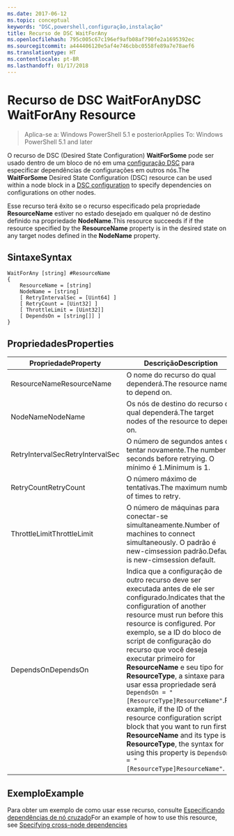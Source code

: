 ```yaml
---
ms.date: 2017-06-12
ms.topic: conceptual
keywords: "DSC,powershell,configuração,instalação"
title: Recurso de DSC WaitForAny
ms.openlocfilehash: 795c005c67c196ef9afb08af790fe2a1695392ec
ms.sourcegitcommit: a444406120e5af4e746cbbc0558fe89a7e78aef6
ms.translationtype: HT
ms.contentlocale: pt-BR
ms.lasthandoff: 01/17/2018
---
```

# <a name="dsc-waitforany-resource"></a><span data-ttu-id="6510d-103">Recurso de DSC WaitForAny</span><span class="sxs-lookup"><span data-stu-id="6510d-103">DSC WaitForAny Resource</span></span>

> <span data-ttu-id="6510d-104">Aplica-se a: Windows PowerShell 5.1 e posterior</span><span class="sxs-lookup"><span data-stu-id="6510d-104">Applies To: Windows PowerShell 5.1 and later</span></span>

<span data-ttu-id="6510d-105">O recurso de DSC (Desired State Configuration) **WaitForSome** pode ser usado dentro de um bloco de nó em uma [configuração DSC](configurations.md) para especificar dependências de configurações em outros nós.</span><span class="sxs-lookup"><span data-stu-id="6510d-105">The **WaitForSome** Desired State Configuration (DSC) resource can be used within a node block in a [DSC configuration](configurations.md) to specify dependencies on configurations on other nodes.</span></span>

<span data-ttu-id="6510d-106">Esse recurso terá êxito se o recurso especificado pela propriedade **ResourceName** estiver no estado desejado em qualquer nó de destino definido na propriedade **NodeName**.</span><span class="sxs-lookup"><span data-stu-id="6510d-106">This resource succeeds if if the resource specified by the **ResourceName** property is in the desired state on any target nodes defined in the **NodeName** property.</span></span>


## <a name="syntax"></a><span data-ttu-id="6510d-107">Sintaxe</span><span class="sxs-lookup"><span data-stu-id="6510d-107">Syntax</span></span>

```
WaitForAny [string] #ResourceName
{
    ResourceName = [string]
    NodeName = [string]
    [ RetryIntervalSec = [Uint64] ]
    [ RetryCount = [Uint32] ] 
    [ ThrottleLimit = [Uint32]]
    [ DependsOn = [string[]] ]
}
```

## <a name="properties"></a><span data-ttu-id="6510d-108">Propriedades</span><span class="sxs-lookup"><span data-stu-id="6510d-108">Properties</span></span>

|  <span data-ttu-id="6510d-109">Propriedade</span><span class="sxs-lookup"><span data-stu-id="6510d-109">Property</span></span>  |  <span data-ttu-id="6510d-110">Descrição</span><span class="sxs-lookup"><span data-stu-id="6510d-110">Description</span></span>   | 
|---|---| 
| <span data-ttu-id="6510d-111">ResourceName</span><span class="sxs-lookup"><span data-stu-id="6510d-111">ResourceName</span></span>| <span data-ttu-id="6510d-112">O nome do recurso do qual dependerá.</span><span class="sxs-lookup"><span data-stu-id="6510d-112">The resource name to depend on.</span></span>| 
| <span data-ttu-id="6510d-113">NodeName</span><span class="sxs-lookup"><span data-stu-id="6510d-113">NodeName</span></span>| <span data-ttu-id="6510d-114">Os nós de destino do recurso do qual dependerá.</span><span class="sxs-lookup"><span data-stu-id="6510d-114">The target nodes of the resource to depend on.</span></span>| 
| <span data-ttu-id="6510d-115">RetryIntervalSec</span><span class="sxs-lookup"><span data-stu-id="6510d-115">RetryIntervalSec</span></span>| <span data-ttu-id="6510d-116">O número de segundos antes de tentar novamente.</span><span class="sxs-lookup"><span data-stu-id="6510d-116">The number of seconds before retrying.</span></span> <span data-ttu-id="6510d-117">O mínimo é 1.</span><span class="sxs-lookup"><span data-stu-id="6510d-117">Minimum is 1.</span></span>| 
| <span data-ttu-id="6510d-118">RetryCount</span><span class="sxs-lookup"><span data-stu-id="6510d-118">RetryCount</span></span>| <span data-ttu-id="6510d-119">O número máximo de tentativas.</span><span class="sxs-lookup"><span data-stu-id="6510d-119">The maximum number of times to retry.</span></span>| 
| <span data-ttu-id="6510d-120">ThrottleLimit</span><span class="sxs-lookup"><span data-stu-id="6510d-120">ThrottleLimit</span></span>| <span data-ttu-id="6510d-121">O número de máquinas para conectar-se simultaneamente.</span><span class="sxs-lookup"><span data-stu-id="6510d-121">Number of machines to connect simultaneously.</span></span> <span data-ttu-id="6510d-122">O padrão é new-cimsession padrão.</span><span class="sxs-lookup"><span data-stu-id="6510d-122">Default is new-cimsession default.</span></span>| 
| <span data-ttu-id="6510d-123">DependsOn</span><span class="sxs-lookup"><span data-stu-id="6510d-123">DependsOn</span></span> | <span data-ttu-id="6510d-124">Indica que a configuração de outro recurso deve ser executada antes de ele ser configurado.</span><span class="sxs-lookup"><span data-stu-id="6510d-124">Indicates that the configuration of another resource must run before this resource is configured.</span></span> <span data-ttu-id="6510d-125">Por exemplo, se a ID do bloco de script de configuração do recurso que você deseja executar primeiro for __ResourceName__ e seu tipo for __ResourceType__, a sintaxe para usar essa propriedade será `DependsOn = "[ResourceType]ResourceName"`.</span><span class="sxs-lookup"><span data-stu-id="6510d-125">For example, if the ID of the resource configuration script block that you want to run first is __ResourceName__ and its type is __ResourceType__, the syntax for using this property is `DependsOn = "[ResourceType]ResourceName"`.</span></span>|


## <a name="example"></a><span data-ttu-id="6510d-126">Exemplo</span><span class="sxs-lookup"><span data-stu-id="6510d-126">Example</span></span>

<span data-ttu-id="6510d-127">Para obter um exemplo de como usar esse recurso, consulte [Especificando dependências de nó cruzado](crossNodeDependencies.md)</span><span class="sxs-lookup"><span data-stu-id="6510d-127">For an example of how to use this resource, see [Specifying cross-node dependencies](crossNodeDependencies.md)</span></span>

